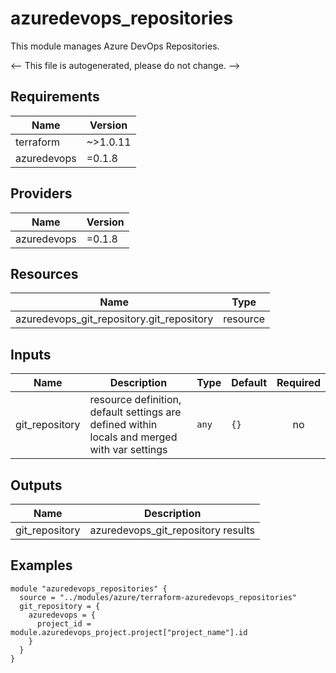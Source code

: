 <!-- BEGIN_TF_DOCS -->
# azuredevops_repositories

This module manages Azure DevOps Repositories.

<-- This file is autogenerated, please do not change. -->

## Requirements

| Name | Version |
|------|---------|
| terraform | ~>1.0.11 |
| azuredevops | =0.1.8 |

## Providers

| Name | Version |
|------|---------|
| azuredevops | =0.1.8 |

## Resources

| Name | Type |
|------|------|
| azuredevops_git_repository.git_repository | resource |

## Inputs

| Name | Description | Type | Default | Required |
|------|-------------|------|---------|:--------:|
| git_repository | resource definition, default settings are defined within locals and merged with var settings | `any` | `{}` | no |

## Outputs

| Name | Description |
|------|-------------|
| git_repository | azuredevops_git_repository results |

## Examples

```hcl
module "azuredevops_repositories" {
  source = "../modules/azure/terraform-azuredevops_repositories"
  git_repository = {
    azuredevops = {
      project_id = module.azuredevops_project.project["project_name"].id
    }
  }
}
```
<!-- END_TF_DOCS -->